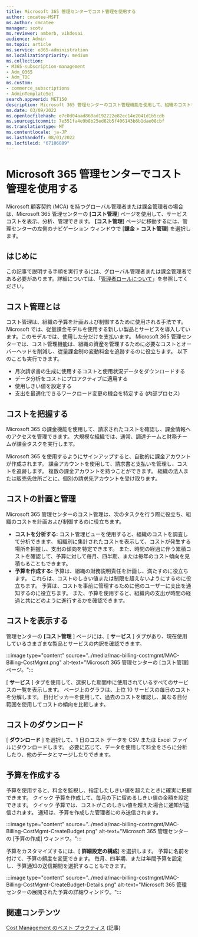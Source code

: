 ```yaml
---
title: Microsoft 365 管理センターでコスト管理を使用する
author: cmcatee-MSFT
ms.author: cmcatee
manager: scotv
ms.reviewer: amberb, vikdesai
audience: Admin
ms.topic: article
ms.service: o365-administration
ms.localizationpriority: medium
ms.collection:
- M365-subscription-management
- Adm_O365
- Adm_TOC
ms.custom:
- commerce_subscriptions
- AdminTemplateSet
search.appverid: MET150
description: Microsoft 365 管理センターのコスト管理機能を使用して、組織のコストを表示、分析、管理する方法について説明します。
ms.date: 03/09/2022
ms.openlocfilehash: e7c0d04aad860ad192222e82ec14e2041d1b5cdb
ms.sourcegitcommit: 7e551fa4e9b8b25ed62b5f406143b6b1dae08cbf
ms.translationtype: MT
ms.contentlocale: ja-JP
ms.lasthandoff: 08/01/2022
ms.locfileid: "67106889"
---
```

# <a name="use-cost-management-in-the-microsoft-365-admin-center"></a>Microsoft 365 管理センターでコスト管理を使用する

Microsoft 顧客契約 (MCA) を持つグローバル管理者または課金管理者の場合は、Microsoft 365 管理センターの **[コスト管理**] ページを使用して、サービス コストを表示、分析、管理できます。 **[コスト管理**] ページに移動するには、管理センターの左側のナビゲーション ウィンドウで [**課金** > **コスト管理**] を選択します。

## <a name="before-you-begin"></a>はじめに

この記事で説明する手順を実行するには、グローバル管理者または課金管理者である必要があります。詳細については、「[管理者ロールについて](../admin/add-users/about-admin-roles.md)」を参照してください。

## <a name="what-is-cost-management"></a>コスト管理とは

コスト管理は、組織の予算を計画および制御するために使用される手法です。 Microsoft では、従量課金モデルを使用する新しい製品とサービスを導入しています。このモデルでは、使用した分だけを支払います。 Microsoft 365 管理センターでは、コスト管理機能は、組織の資産を管理するために必要なコストとオーバーヘッドを削減し、従量課金制の変動料金を追跡するのに役立ちます。 以下のことも実行できます。

- 月次請求書の生成に使用するコストと使用状況データをダウンロードする
- データ分析をコストにプロアクティブに適用する
- 使用しきい値を設定する
- 支出を最適化できるワークロード変更の機会を特定する (内部プロセス)

## <a name="understand-your-costs"></a>コストを把握する

Microsoft 365 の課金機能を使用して、請求されたコストを確認し、課金情報へのアクセスを管理できます。 大規模な組織では、通常、調達チームと財務チームが課金タスクを実行します。

Microsoft 365 を使用するようにサインアップすると、自動的に課金アカウントが作成されます。 課金アカウントを使用して、請求書と支払いを管理し、コストを追跡します。 複数の課金アカウントを持つことができます。 組織の法人または販売先住所ごとに、個別の請求先アカウントを受け取ります。

## <a name="plan-and-control-costs"></a>コストの計画と管理

Microsoft 365 管理センターのコスト管理は、次のタスクを行う際に役立ち、組織のコストを計画および制御するのに役立ちます。

- **コストを分析する:** コスト管理ビューを使用すると、組織のコストを調査して分析できます。 組織別に集計されたコストを表示して、コストが発生する場所を把握し、支出の傾向を特定できます。 また、時間の経過に伴う累積コストを確認して、予算に対して毎月、四半期、または毎年のコスト傾向を見積もることもできます。
- **予算を作成する:** 予算は、組織の財務説明責任を計画し、満たすのに役立ちます。 これらは、コストのしきい値または制限を超えないようにするのに役立ちます。 予算は、コストを事前に管理するために他のユーザーに支出を通知するのに役立ちます。 また、予算を使用すると、組織内の支出が時間の経過と共にどのように進行するかを確認できます。

## <a name="view-costs"></a>コストを表示する

管理センターの **[コスト管理** ] ページには、[ **サービス** ] タブがあり、現在使用しているさまざまな製品とサービスの内訳を確認できます。

:::image type="content" source="../media/mac-billing-costmgmt/MAC-Billing-CostMgmt.png" alt-text="Microsoft 365 管理センターの [コスト管理] ページ。":::

[ **サービス** ] タブを使用して、選択した期間中に使用されているすべてのサービスの一覧を表示します。 ページ上のグラフは、上位 10 サービスの毎日のコストを分解します。 日付ピッカーを使用して、過去のコストを確認し、異なる日付範囲を使用してコストの傾向を比較します。

## <a name="download-costs"></a>コストのダウンロード

[ **ダウンロード** ] を選択して、1 日のコスト データを CSV または Excel ファイルにダウンロードします。 必要に応じて、データを使用して料金をさらに分析したり、他のデータとマージしたりできます。

## <a name="create-budgets"></a>予算を作成する

予算を使用すると、料金を監視し、指定したしきい値を超えたときに確実に把握できます。 クイック 予算を作成して、毎月の下に留めるしきい値の金額を設定できます。 クイック 予算では、コストがこのしきい値を超えた場合に通知が送信されます。 通知は、予算を作成した管理者にのみ送信されます。

:::image type="content" source="../media/mac-billing-costmgmt/MAC-Billing-CostMgmt-CreateBudget.png" alt-text="Microsoft 365 管理センターの [予算の作成] ウィンドウ。":::

予算をカスタマイズするには、[ **詳細設定の構成**] を選択します。 予算に名前を付けて、予算の頻度を変更できます。 毎月、四半期、または年間予算を設定し、予算通知の送信期間を選択することもできます。

:::image type="content" source="../media/mac-billing-costmgmt/MAC-Billing-CostMgmt-CreateBudget-Details.png" alt-text="Microsoft 365 管理センターの展開された予算の詳細ウィンドウ。":::

## <a name="related-content"></a>関連コンテンツ

[Cost Management のベスト プラクティス](/azure/cost-management-billing/costs/cost-mgt-best-practices) (記事)
